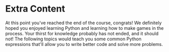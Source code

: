 # Extra Content

At this point you've reached the end of the course, congrats! We definitely
hoped you enjoyed learning Python and learning how to make games in the process.
Your thirst for knowledge probably has not ended, and it should not! The
following topics would teach you some common Python expressions that'll allow
you to write better code and solve more problems.

